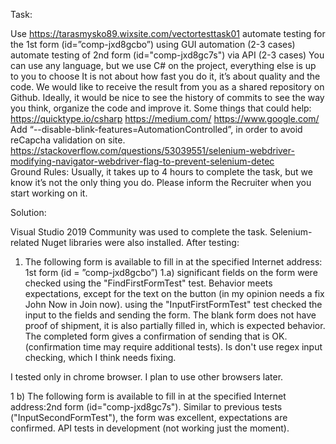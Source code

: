 Task:

Use https://tarasmysko89.wixsite.com/vectortesttask01 
automate testing for the 1st form (id=”comp-jxd8gcbo”) using GUI automation (2-3 cases)
automate testing of 2nd form (id="comp-jxd8gc7s") via API (2-3 cases)
You can use any language, but we use C# on the project, everything else is up to you to choose
It is not about how fast you do it, it’s about quality and the code. 
We would like to receive the result from you as a shared repository on Github.
Ideally, it would be nice to see the history of commits to see the way you think, organize the code and improve it.
Some things that could help:
https://quicktype.io/csharp
https://medium.com/ 
https://www.google.com/ 
Add “--disable-blink-features=AutomationControlled”, in order to avoid reCapcha validation on site. https://stackoverflow.com/questions/53039551/selenium-webdriver-modifying-navigator-webdriver-flag-to-prevent-selenium-detec  
Ground Rules:
Usually, it takes up to 4 hours to complete the task, but we know it’s not the only thing you do. Please inform the Recruiter when you start working on it.



Solution:

Visual Studio 2019 Community was used to complete the task. 
Selenium-related Nuget libraries were also installed.
After testing:
1. The following form is available to fill in at the specified Internet address: 1st form (id = ”comp-jxd8gcbo”)
1.a)
significant fields on the form were checked using the "FindFirstFormTest" test.
Behavior meets expectations, except for the text on the button (in my opinion needs a fix John Now  in Join now).
using the "InputFirstFormTest" test checked the input to the fields and sending the form.
The blank form does not have proof of shipment, it is also partially filled in, which is expected behavior. 
The completed form gives a confirmation of sending that is OK. (confirmation time may require additional tests). 
Is don't use regex input checking, which I think needs fixing.

I tested only in chrome browser. I plan to use other browsers later.

1 b)
The following form is available to fill in at the specified Internet address:2nd form (id="comp-jxd8gc7s").
Similar  to previous tests ("InputSecondFormTest"), the form was excellent, expectations are confirmed.
API tests in development (not working just the moment).
